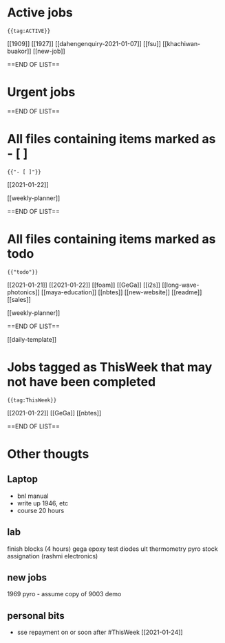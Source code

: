 # Active jobs

```expander
{{tag:ACTIVE}}
```
[[1909]]
[[1927]]
[[dahengenquiry-2021-01-07]]
[[fsu]]
[[khachiwan-buakor]]
[[new-job]]

==END OF LIST==
# Urgent jobs

==END OF LIST==
# All files containing items marked as - [ ]

```expander
{{"- [ ]"}}
```
[[2021-01-22]]

[[weekly-planner]]

==END OF LIST==
# All files containing items marked as todo

```expander
{{"todo"}}
```
[[2021-01-21]]
[[2021-01-22]]
[[foam]]
[[GeGa]]
[[i2s]]
[[long-wave-photonics]]
[[maya-education]]
[[nbtes]]
[[new-website]]
[[readme]]
[[sales]]

[[weekly-planner]]

==END OF LIST==

[[daily-template]]
# Jobs tagged as ThisWeek that may not have been completed

```expander
{{tag:ThisWeek}}
```
[[2021-01-22]]
[[GeGa]]
[[nbtes]]

==END OF LIST==
# Other thougts
## Laptop
- bnl manual
- write up 1946, etc
- course 20 hours
## lab 
finish blocks (4 hours)
gega epoxy test
diodes
ult thermometry
pyro stock assignation (rashmi electronics)
## new jobs

1969 pyro - assume copy of 9003 demo
## personal bits
- sse repayment on or soon after #ThisWeek [[2021-01-24]]